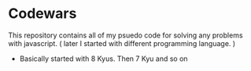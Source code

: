 # Codewars

This repository contains all of my psuedo code for solving any problems with javascript. ( later I started with different programming language. )

- Basically started with 8 Kyus. Then 7 Kyu and so on